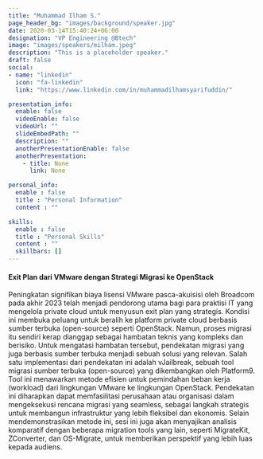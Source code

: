 ```yaml
---
title: "Muhammad Ilham S."
page_header_bg: "images/background/speaker.jpg"
date: 2020-03-14T15:40:24+06:00
designation: "VP Engineering @Btech"
image: "images/speakers/milham.jpeg"
description: "This is a placeholder speaker."
draft: false
social:
- name: "linkedin"
  icon: "fa-linkedin"
  link: "https://www.linkedin.com/in/muhammadilhamsyarifuddin/"

presentation_info:
  enable: false
  videoEnable: false
  videoUrl: ""
  slideEmbedPath: ""
  description: ""
  anotherPresentationEnable: false
  anotherPresentation:
    - title: None
      link: None

personal_info:
  enable : false
  title : "Personal Information"
  content : ""

skills:
  enable : false
  title : "Personal Skills"
  content : ""
  skillbars: []
---
```


#### Exit Plan dari VMware dengan Strategi Migrasi ke OpenStack

Peningkatan signifikan biaya lisensi VMware pasca-akuisisi oleh Broadcom pada akhir 2023 telah menjadi pendorong utama bagi para praktisi IT yang mengelola private cloud untuk menyusun exit plan yang strategis. Kondisi ini membuka peluang untuk beralih ke platform private cloud berbasis sumber terbuka (open-source) seperti OpenStack. Namun, proses migrasi itu sendiri kerap dianggap sebagai hambatan teknis yang kompleks dan berisiko.
Untuk mengatasi hambatan tersebut, pendekatan migrasi yang juga berbasis sumber terbuka menjadi sebuah solusi yang relevan. Salah satu implementasi dari pendekatan ini adalah vJailbreak, sebuah tool migrasi sumber terbuka (open-source) yang dikembangkan oleh Platform9. Tool ini menawarkan metode efisien untuk pemindahan beban kerja (workload) dari lingkungan VMware ke lingkungan OpenStack. Pendekatan ini diharapkan dapat memfasilitasi perusahaan atau organisasi dalam mengeksekusi rencana migrasi yang seamless, sebagai langkah strategis untuk membangun infrastruktur yang lebih fleksibel dan ekonomis. Selain mendemonstrasikan metode ini, sesi ini juga akan menyajikan analisis komparatif dengan beberapa migration tools yang lain, seperti MigrateKit, ZConverter, dan OS-Migrate, untuk memberikan perspektif yang lebih luas kepada audiens.
